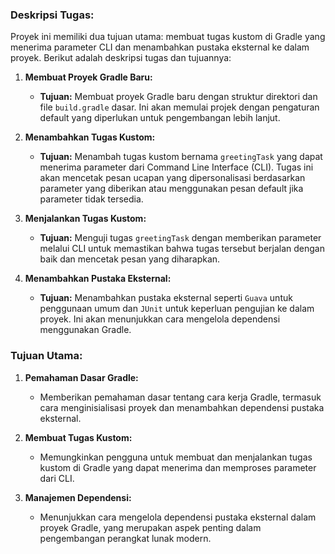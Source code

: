### Deskripsi Tugas:

Proyek ini memiliki dua tujuan utama: membuat tugas kustom di Gradle yang menerima parameter CLI dan menambahkan pustaka eksternal ke dalam proyek. Berikut adalah deskripsi tugas dan tujuannya:

1. **Membuat Proyek Gradle Baru:**
   - **Tujuan:** Membuat proyek Gradle baru dengan struktur direktori dan file `build.gradle` dasar. Ini akan memulai projek dengan pengaturan default yang diperlukan untuk pengembangan lebih lanjut.

2. **Menambahkan Tugas Kustom:**
   - **Tujuan:** Menambah tugas kustom bernama `greetingTask` yang dapat menerima parameter dari Command Line Interface (CLI). Tugas ini akan mencetak pesan ucapan yang dipersonalisasi berdasarkan parameter yang diberikan atau menggunakan pesan default jika parameter tidak tersedia.

3. **Menjalankan Tugas Kustom:**
   - **Tujuan:** Menguji tugas `greetingTask` dengan memberikan parameter melalui CLI untuk memastikan bahwa tugas tersebut berjalan dengan baik dan mencetak pesan yang diharapkan.

4. **Menambahkan Pustaka Eksternal:**
   - **Tujuan:** Menambahkan pustaka eksternal seperti `Guava` untuk penggunaan umum dan `JUnit` untuk keperluan pengujian ke dalam proyek. Ini akan menunjukkan cara mengelola dependensi menggunakan Gradle.


### Tujuan Utama:

1. **Pemahaman Dasar Gradle:**
   - Memberikan pemahaman dasar tentang cara kerja Gradle, termasuk cara menginisialisasi proyek dan menambahkan dependensi pustaka eksternal.

2. **Membuat Tugas Kustom:**
   - Memungkinkan pengguna untuk membuat dan menjalankan tugas kustom di Gradle yang dapat menerima dan memproses parameter dari CLI.

3. **Manajemen Dependensi:**
   - Menunjukkan cara mengelola dependensi pustaka eksternal dalam proyek Gradle, yang merupakan aspek penting dalam pengembangan perangkat lunak modern.

